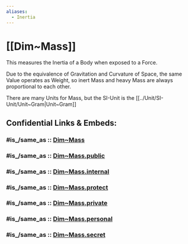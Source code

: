 ```yaml
---
aliases:
  - Inertia
---
```


# [[Dim~Mass]] 

This measures the Inertia of a Body 
when exposed to a Force. 

Due to the equivalence of Gravitation 
and Curvature of Space, 
the same Value operates as Weight, 
so inert Mass and heavy Mass are always proportional to each other. 

There are many Units for Mass, but the SI-Unit is the [[../Unit/SI-Unit/Unit~Gram|Unit~Gram]] 


## Confidential Links & Embeds: 

### #is_/same_as :: [Dim~Mass](/_Standards/Dimension/Dim~Mass.md) 

### #is_/same_as :: [Dim~Mass.public](/_public/Dimension/Dim~Mass.public.md) 

### #is_/same_as :: [Dim~Mass.internal](/_internal/Dimension/Dim~Mass.internal.md) 

### #is_/same_as :: [Dim~Mass.protect](/_protect/Dimension/Dim~Mass.protect.md) 

### #is_/same_as :: [Dim~Mass.private](/_private/Dimension/Dim~Mass.private.md) 

### #is_/same_as :: [Dim~Mass.personal](/_personal/Dimension/Dim~Mass.personal.md) 

### #is_/same_as :: [Dim~Mass.secret](/_secret/Dimension/Dim~Mass.secret.md)


